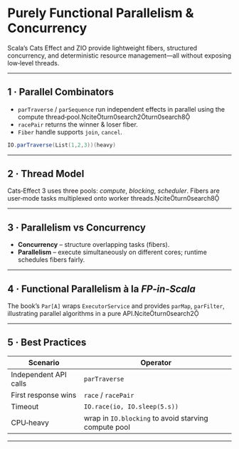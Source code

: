 # Purely Functional Parallelism & Concurrency

Scala’s Cats Effect and ZIO provide lightweight fibers, structured concurrency, and deterministic resource management—all without exposing low‑level threads.

---

## 1 · Parallel Combinators

* `parTraverse` / `parSequence` run independent effects in parallel using the compute thread‑pool.citeturn0search2turn0search8  
* `racePair` returns the winner & loser fiber.  
* `Fiber` handle supports `join`, `cancel`.

```scala
IO.parTraverse(List(1,2,3))(heavy)
```

---

## 2 · Thread Model

Cats‑Effect 3 uses three pools: *compute*, *blocking*, *scheduler*. Fibers are user‑mode tasks multiplexed onto worker threads.citeturn0search8

---

## 3 · Parallelism vs Concurrency

* **Concurrency** – structure overlapping tasks (fibers).  
* **Parallelism** – execute simultaneously on different cores; runtime schedules fibers fairly.

---

## 4 · Functional Parallelism à la *FP‑in‑Scala*

The book’s `Par[A]` wraps `ExecutorService` and provides `parMap`, `parFilter`, illustrating parallel algorithms in a pure API.citeturn0search2

---

## 5 · Best Practices

| Scenario | Operator |
|----------|----------|
| Independent API calls | `parTraverse` |
| First response wins | `race` / `racePair` |
| Timeout | `IO.race(io, IO.sleep(5.s))` |
| CPU‑heavy | wrap in `IO.blocking` to avoid starving compute pool |

---

